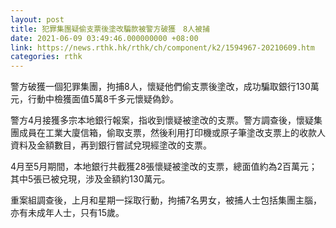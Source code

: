 ```yaml
---
layout: post
title: 犯罪集團疑偷支票後塗改騙款被警方破獲　8人被捕
date: 2021-06-09 03:49:46.000000000 +08:00
link: https://news.rthk.hk/rthk/ch/component/k2/1594967-20210609.htm
categories: rthk
---
```


警方破獲一個犯罪集團，拘捕8人，懷疑他們偷支票後塗改，成功騙取銀行130萬元，行動中檢獲面值5萬8千多元懷疑偽鈔。

警方4月接獲多宗本地銀行報案，指收到懷疑被塗改的支票。警方調查後，懷疑集團成員在工業大廈信箱，偷取支票，然後利用打印機或原子筆塗改支票上的收款人資料及金額數目，再到銀行嘗試兌現經塗改的支票。

4月至5月期間，本地銀行共截獲28張懷疑被塗改的支票，總面值約為2百萬元；其中5張已被兌現，涉及金額約130萬元。

重案組調查後，上月和星期一採取行動，拘捕7名男女，被捕人士包括集團主腦，亦有未成年人士，只有15歲。
